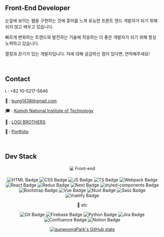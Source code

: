 ## Front-End Developer

눈앞에 보이는 웹을 구현하는 것에 흥미를 느껴 유능한 프론트 엔드 개발자가 되기 위해 쉬지 않고 배우고 있습니다.

빠르게 변화하는 트렌드와 발전하는 기술에 적응하는 더 좋은 개발자가 되기 위해 항상 노력하고 있습니다.

열정과 끈기가 있는 개발자입니다. 저에 대해 궁금하신 점이 있다면, 연락해주세요!

<br/>

## Contact

📞 : +82 10-5217-5646

📩 : bung1438@gmail.com

🎓 : [Kumoh National Institute of Technology](https://www.kumoh.ac.kr/ko/index.do)

🏢 : [LOGI BROTHERS](https://thewaytosunset.notion.site/thewaytosunset/We-Are-LOGI-BROTHERS-29fd0a77d6ef4e65ba66af7865ed6ce2)

🧑 : [Portfolio](https://gunwoongpark.github.io/portfolio/)

<br/>

## Dev Stack

<div align=center>
 
 💻 Front-end
 
 ![HTML Badge](https://img.shields.io/badge/HTML-E34F26?style=flat-square&logo=HTML5&logoColor=white)
 ![CSS Badge](https://img.shields.io/badge/CSS-1572B6?style=flat-square&logo=CSS3&logoColor=white)
 ![JS Badge](https://img.shields.io/badge/JavaScript-F7DF1E?style=flat-square&logo=Javascript&logoColor=black)
 ![TS Badge](https://img.shields.io/badge/TypeScript-3178C6?style=flat-square&logo=Typescript&logoColor=white)
 ![Webpack Badge](https://img.shields.io/badge/Webpack-8DD6F9?style=flat-square&logo=Webpack&logoColor=black)
 ![React Badge](https://img.shields.io/badge/React-61DAFB?style=flat-square&logo=React&logoColor=black)
 ![Redux Badge](https://img.shields.io/badge/Redux-764ABC?style=flat-square&logo=Redux&logoColor=white)
 ![Next Badge](https://img.shields.io/badge/Next.js-000000?style=flat-square&logo=Next.js&logoColor=white)
 ![styled-components Badge](https://img.shields.io/badge/Styled_Components-DB7093?style=flat-square&logo=styled-components&logoColor=white)
 ![Bootstrap Badge](https://img.shields.io/badge/Bootstrap-7952B3?style=flat-square&logo=Bootstrap&logoColor=white)
 ![Vue Badge](https://img.shields.io/badge/Vue-4FC08D?style=flat-square&logo=Vue.js&logoColor=white)
 ![Nuxt Badge](https://img.shields.io/badge/Nuxt.js-00C58E?style=flat-square&logo=Nuxt.js&logoColor=white)
 ![Sass Badge](https://img.shields.io/badge/Sass-CC6699?style=flat-square&logo=Sass&logoColor=white)
 ![Vuetify Badge](https://img.shields.io/badge/Vuetify-1867C0?style=flat-square&logo=Vuetify&logoColor=white)
 
 🎸 etc
 
 ![Git Badge](https://img.shields.io/badge/Git-F05032?style=flat-square&logo=Git&logoColor=white)
 ![Firebase Badge](https://img.shields.io/badge/Firebase-FFCA28?style=flat-square&logo=Firebase&logoColor=black)
 ![Python Badge](https://img.shields.io/badge/Python-3776AB?style=flat-square&logo=Python&logoColor=white)
 ![Jira Badge](https://img.shields.io/badge/Jira-0052CC?style=flat-square&logo=Jira&logoColor=white)
 ![Confluence Badge](https://img.shields.io/badge/Confluence-172B4D?style=flat-square&logo=Confluence&logoColor=white)
 ![Notion Badge](https://img.shields.io/badge/Notion-000000?style=flat-square&logo=Notion&logoColor=white)
 
 [![gunwoongPark's GitHub stats](https://github-readme-stats.vercel.app/api?username=gunwoongPark&show_icons=true&theme=react)](https://github.com/gunwoongPark)
 
</div>
